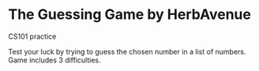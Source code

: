 # The Guessing Game by HerbAvenue

CS101 practice


Test your luck by trying to guess the chosen number in a list of numbers. Game includes 3 difficulties.
